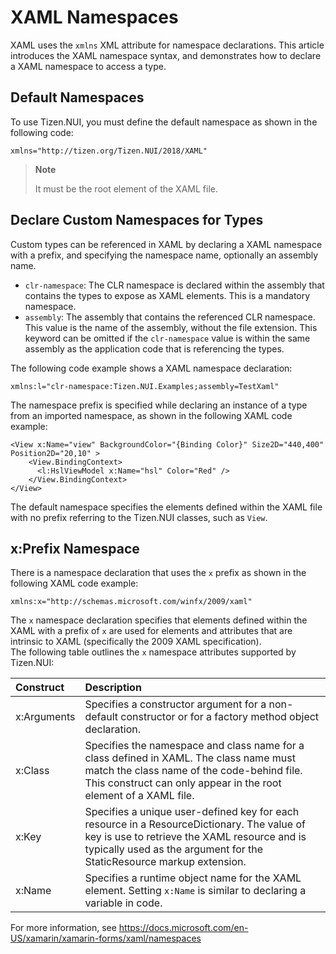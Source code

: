 # XAML Namespaces
XAML uses the `xmlns` XML attribute for namespace declarations. This article introduces the XAML namespace syntax, and demonstrates how to declare a XAML namespace to access a type.

## Default Namespaces
To use Tizen.NUI, you must define the default namespace as shown in the following code:

``` xaml
xmlns="http://tizen.org/Tizen.NUI/2018/XAML"
```
> **Note**
>
> It must be the root element of the XAML file.

## Declare Custom Namespaces for Types
Custom types can be referenced in XAML by declaring a XAML namespace with a prefix, and specifying the namespace name, optionally an assembly name.

- `clr-namespace`: The CLR namespace is declared within the assembly that contains the types to expose as XAML elements. This is a mandatory namespace.
- `assembly`: The assembly that contains the referenced CLR namespace. This value is the name of the assembly, without the file extension. This keyword can be omitted if the `clr-namespace` value is within the same assembly as the application code that is referencing the types.

The following code example shows a XAML namespace declaration:

``` xaml
xmlns:l="clr-namespace:Tizen.NUI.Examples;assembly=TestXaml"
```

The namespace prefix is specified while declaring an instance of a type from an imported namespace, as shown in the following XAML code example:

``` xaml
<View x:Name="view" BackgroundColor="{Binding Color}" Size2D="440,400" Position2D="20,10" >
    <View.BindingContext>
      <l:HslViewModel x:Name="hsl" Color="Red" />
    </View.BindingContext>
</View>
```

The default namespace specifies the elements defined within the XAML file with no prefix referring to the Tizen.NUI classes, such as `View`.

## x:Prefix Namespace
There is a namespace declaration that uses the `x` prefix as shown in the following XAML code example:

``` xaml
xmlns:x="http://schemas.microsoft.com/winfx/2009/xaml"
```

The `x` namespace declaration specifies that elements defined within the XAML with a prefix of `x` are used for elements and attributes that are intrinsic to XAML (specifically the 2009 XAML specification).  
The following table outlines the `x` namespace attributes supported by Tizen.NUI:

|Construct|Description|
|:--|:--|
| x:Arguments | Specifies a constructor argument for a non-default constructor or for a factory method object declaration.|
| x:Class | Specifies the namespace and class name for a class defined in XAML. The class name must match the class name of the code-behind file. This construct can only appear in the root element of a XAML file. |
| x:Key | Specifies a unique user-defined key for each resource in a ResourceDictionary. The value of key is use to retrieve the XAML resource and is typically used as the argument for the StaticResource markup extension. |
| x:Name | Specifies a runtime object name for the XAML element. Setting `x:Name` is similar to declaring a variable in code. |

For more information, see https://docs.microsoft.com/en-US/xamarin/xamarin-forms/xaml/namespaces
